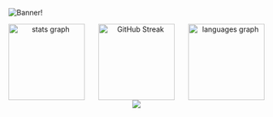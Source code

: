 ![Banner!](./images/aburayhan.png "Bnner")

<div align="center" style="display: flex; justify-content: space-between; align-items: center; gap: 20px;">
  <img src="https://github-readme-stats.vercel.app/api?username=aburayhan-bpi&hide_title=false&hide_rank=false&show_icons=true&include_all_commits=true&count_private=true&disable_animations=false&theme=blueberry&locale=en&hide_border=false" height="150" alt="stats graph" />
  
  <!-- Streak Image -->
  <a href="https://git.io/streak-stats">
    <img src="https://nirzak-streak-stats.vercel.app?user=aburayhan-bpi&theme=blueberry" alt="GitHub Streak" height="150" />
  </a>

  <img src="https://github-readme-stats.vercel.app/api/top-langs?username=aburayhan-bpi&locale=en&hide_title=false&layout=compact&card_width=320&langs_count=5&theme=dracula&hide_border=false" height="150" alt="languages graph" />
</div>

<div align="center">
  <img src="https://visitor-badge.laobi.icu/badge?page_id=aburayhan-bpi.aburayhan-bpi"  />
</div>

###
